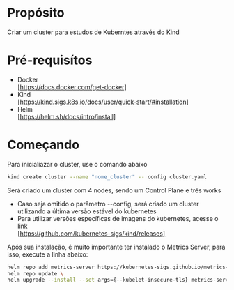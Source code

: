# Propósito
Criar um cluster para estudos de Kuberntes através do Kind

# Pré-requisítos
* Docker \
[https://docs.docker.com/get-docker]
* Kind \
[https://kind.sigs.k8s.io/docs/user/quick-start/#installation]
* Helm \
[https://helm.sh/docs/intro/install]

# Começando
Para inicialiazar o cluster, use o comando abaixo

```bash
kind create cluster --name "nome_cluster" -- config cluster.yaml
```

Será criado um cluster com 4 nodes, sendo um Control Plane e três works
* Caso seja omitido o parâmetro --config, será criado um cluster utilizando a última versão estável do kubernetes
* Para utilizar versões específicas de imagens do kubernetes, acesse o link \
[https://github.com/kubernetes-sigs/kind/releases]

Após sua instalação, é muito importante ter instalado o Metrics Server, para isso, execute a linha abaixo:

```bash
helm repo add metrics-server https://kubernetes-sigs.github.io/metrics-server \
helm repo update \
helm upgrade --install --set args={--kubelet-insecure-tls} metrics-server metrics-server/metrics-server --namespace kube-system
```
